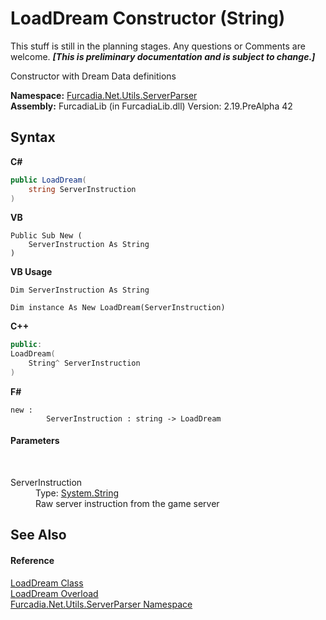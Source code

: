 # LoadDream Constructor (String)
This stuff is still in the planning stages. Any questions or Comments are welcome. _**\[This is preliminary documentation and is subject to change.\]**_

Constructor with Dream Data definitions

**Namespace:**&nbsp;<a href="N_Furcadia_Net_Utils_ServerParser">Furcadia.Net.Utils.ServerParser</a><br />**Assembly:**&nbsp;FurcadiaLib (in FurcadiaLib.dll) Version: 2.19.PreAlpha 42

## Syntax

**C#**<br />
``` C#
public LoadDream(
	string ServerInstruction
)
```

**VB**<br />
``` VB
Public Sub New ( 
	ServerInstruction As String
)
```

**VB Usage**<br />
``` VB Usage
Dim ServerInstruction As String

Dim instance As New LoadDream(ServerInstruction)
```

**C++**<br />
``` C++
public:
LoadDream(
	String^ ServerInstruction
)
```

**F#**<br />
``` F#
new : 
        ServerInstruction : string -> LoadDream
```


#### Parameters
&nbsp;<dl><dt>ServerInstruction</dt><dd>Type: <a href="http://msdn2.microsoft.com/en-us/library/s1wwdcbf" target="_blank">System.String</a><br />Raw server instruction from the game server</dd></dl>

## See Also


#### Reference
<a href="T_Furcadia_Net_Utils_ServerParser_LoadDream">LoadDream Class</a><br /><a href="Overload_Furcadia_Net_Utils_ServerParser_LoadDream__ctor">LoadDream Overload</a><br /><a href="N_Furcadia_Net_Utils_ServerParser">Furcadia.Net.Utils.ServerParser Namespace</a><br />